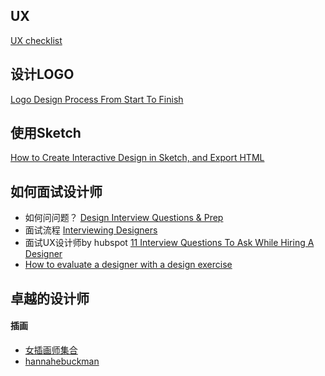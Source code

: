 ## UX
[UX checklist](https://drive.google.com/file/d/10jxKlGf4Hp_tFJuYr55lxbVR3Y1p6JWb/view)

## 设计LOGO
[Logo Design Process From Start To Finish](https://ebaqdesign.com/blog/logo-design-process/)

## 使用Sketch
[How to Create Interactive Design in Sketch, and Export HTML](https://medium.com/sketch-app-sources/how-to-create-interactive-design-in-sketch-and-export-html-add71a4be4e0)


## 如何面试设计师
- 如何问问题？ [Design Interview Questions & Prep](https://medium.com/sketch-app-sources/design-interview-questions-prep-d2e286a45e1d) 
- 面试流程 [Interviewing Designers](https://uxplanet.org/interviewing-designers-294224c15077)
- 面试UX设计师by hubspot [11 Interview Questions To Ask While Hiring A Designer](https://blog.hubspot.com/agency/interview-questions-designers)
- [How to evaluate a designer with a design exercise](https://library.gv.com/how-to-interview-a-designer-with-the-perfect-design-exercise-2c99e6646612)


## 卓越的设计师
#### 插画
- [女插画师集合](http://www.womenwhodraw.com)
- [hannahebuckman](https://hannahbuckman.co)
